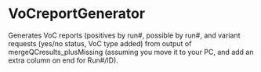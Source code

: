 # VoCreportGenerator
Generates VoC reports (positives by run#, possible by run#, and variant requests (yes/no status, VoC type added) from output of mergeQCresults_plusMissing (assuming you move it to your PC, and add an extra column on end for Run#/ID).
